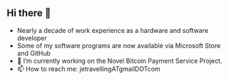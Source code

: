 ## Hi there 👋
- Nearly a decade of work experience as a hardware and software developer
- Some of my software programs are now available via Microsoft Store and GitHub
- 🔭 I’m currently working on the Novel Bitcoin Payment Service Project.
- 📫 How to reach me: jetravellingATgmailDOTcom

